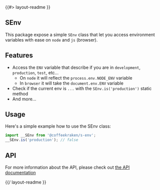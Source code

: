 <!--
/**
 * @name            README
 * @namespace       doc
 * @type            Markdown
 * @platform        md
 * @status          stable
 * @menu            Documentation           /doc/readme
 *
 * @since           2.0.0
 * @author    Olivier Bossel <olivier.bossel@gmail.com> (https://coffeekraken.io)
 */
-->

{{#> layout-readme }}

## SEnv

This package expose a simple `SEnv` class that let you access environment variables with ease on `node` and `js` (browser).

## Features

-   Access the `ENV` variable that describe if you are in `development`, `production`, `test`, etc...
    -   On `node` it will reflect the `process.env.NODE_ENV` variable
    -   In `browser` it will take the `document.env.ENV` variable
-   Check if the current env is `...` with the `SEnv.is('production')` static method
-   And more...

## Usage

Here's a simple example how to use the SEnv class:

```js
import __SEnv from '@coffeekraken/s-env';
__SEnv.is('production'); // false
```

## API

For more information about the API, please check out [the API documentation](/api/@coffeekraken.s-env.shared.SEnv)

{{/ layout-readme }}

